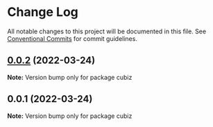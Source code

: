 # Change Log

All notable changes to this project will be documented in this file.
See [Conventional Commits](https://conventionalcommits.org) for commit guidelines.

## [0.0.2](https://github.com/linq2js/cubiz/compare/v0.0.1...v0.0.2) (2022-03-24)

**Note:** Version bump only for package cubiz





## 0.0.1 (2022-03-24)

**Note:** Version bump only for package cubiz
